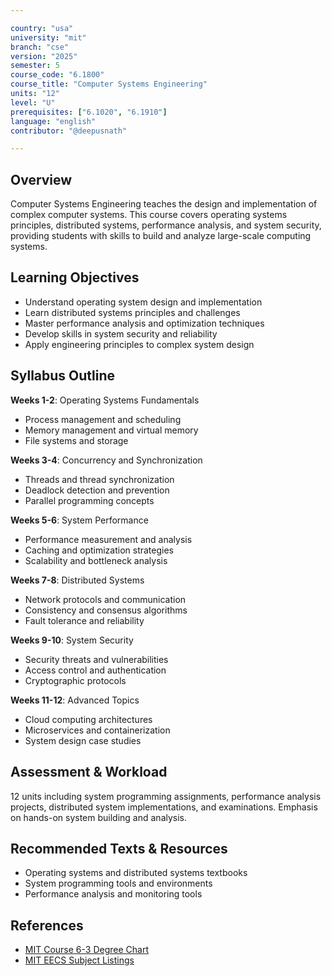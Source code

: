 ```yaml
---

country: "usa"
university: "mit"
branch: "cse"
version: "2025"
semester: 5
course_code: "6.1800"
course_title: "Computer Systems Engineering"
units: "12"
level: "U"
prerequisites: ["6.1020", "6.1910"]
language: "english"
contributor: "@deepusnath"

---
```


## Overview

Computer Systems Engineering teaches the design and implementation of complex computer systems. This course covers operating systems principles, distributed systems, performance analysis, and system security, providing students with skills to build and analyze large-scale computing systems.

## Learning Objectives

- Understand operating system design and implementation
- Learn distributed systems principles and challenges
- Master performance analysis and optimization techniques
- Develop skills in system security and reliability
- Apply engineering principles to complex system design

## Syllabus Outline

**Weeks 1-2**: Operating Systems Fundamentals
- Process management and scheduling
- Memory management and virtual memory
- File systems and storage

**Weeks 3-4**: Concurrency and Synchronization
- Threads and thread synchronization
- Deadlock detection and prevention
- Parallel programming concepts

**Weeks 5-6**: System Performance
- Performance measurement and analysis
- Caching and optimization strategies
- Scalability and bottleneck analysis

**Weeks 7-8**: Distributed Systems
- Network protocols and communication
- Consistency and consensus algorithms
- Fault tolerance and reliability

**Weeks 9-10**: System Security
- Security threats and vulnerabilities
- Access control and authentication
- Cryptographic protocols

**Weeks 11-12**: Advanced Topics
- Cloud computing architectures
- Microservices and containerization
- System design case studies

## Assessment & Workload

12 units including system programming assignments, performance analysis projects, distributed system implementations, and examinations. Emphasis on hands-on system building and analysis.

## Recommended Texts & Resources

- Operating systems and distributed systems textbooks
- System programming tools and environments
- Performance analysis and monitoring tools

## References

- [MIT Course 6-3 Degree Chart](https://catalog.mit.edu/degree-charts/computer-science-engineering-course-6-3/)
- [MIT EECS Subject Listings](https://catalog.mit.edu/subjects/6/)
